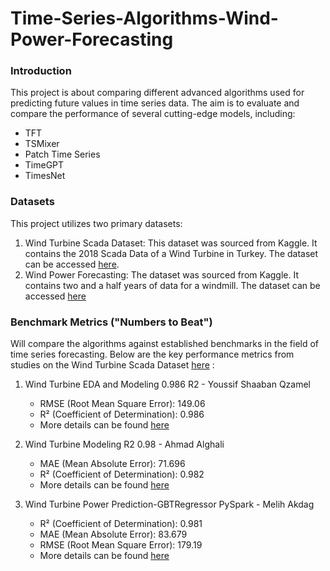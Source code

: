 # Time-Series-Algorithms-Wind-Power-Forecasting

### Introduction
This project is about comparing different advanced algorithms used for predicting future values in time series data.
The aim is to evaluate and compare the performance of several cutting-edge models, including:
* TFT
* TSMixer
* Patch Time Series
* TimeGPT
* TimesNet


### Datasets
This project utilizes two primary datasets:
1. Wind Turbine Scada Dataset: This dataset was sourced from Kaggle. It contains the 2018 Scada Data of a Wind Turbine in Turkey. The dataset can be accessed [here](https://www.kaggle.com/datasets/berkerisen/wind-turbine-scada-dataset/code).
2. Wind Power Forecasting: The dataset was sourced from Kaggle. It contains two and a half years of data for a windmill. The dataset can be accessed [here](https://www.kaggle.com/datasets/theforcecoder/wind-power-forecasting/data)

### Benchmark Metrics ("Numbers to Beat")
Will compare the algorithms against established benchmarks in the field of time series forecasting.
Below are the key performance metrics from studies on the Wind Turbine Scada Dataset [here](https://www.kaggle.com/datasets/berkerisen/wind-turbine-scada-dataset/code) : 

1. Wind Turbine EDA and Modeling 0.986 R2 - Youssif Shaaban Qzamel
   * RMSE (Root Mean Square Error): 149.06
   * R² (Coefficient of Determination): 0.986
   * More details can be found [here](https://www.kaggle.com/code/youssifshaabanqzamel/wind-turbine-eda-and-modeling-0-986-r2)

2. Wind Turbine Modeling R2 0.98 - Ahmad Alghali
   * MAE (Mean Absolute Error): 71.696
   * R² (Coefficient of Determination): 0.982
   * More details can be found [here](https://www.kaggle.com/code/ahmadalghali/wind-turbine-modeling-r2-0-98)

3. Wind Turbine Power Prediction-GBTRegressor PySpark - Melih Akdag
   * R² (Coefficient of Determination): 0.981
   * MAE (Mean Absolute Error): 83.679
   * RMSE (Root Mean Square Error): 179.19
   * More details can be found [here](https://www.kaggle.com/code/akdagmelih/wind-turbine-power-prediction-gbtregressor-pyspark)
